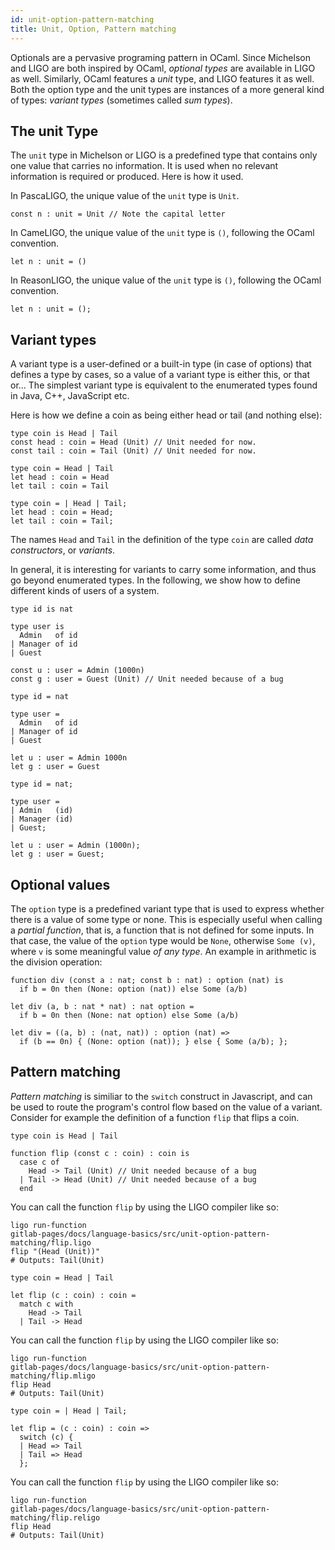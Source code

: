 ```yaml
---
id: unit-option-pattern-matching
title: Unit, Option, Pattern matching
---
```


Optionals are a pervasive programing pattern in OCaml. Since Michelson
and LIGO are both inspired by OCaml, *optional types* are available in
LIGO as well. Similarly, OCaml features a *unit* type, and LIGO
features it as well. Both the option type and the unit types are
instances of a more general kind of types: *variant types* (sometimes
called *sum types*).

## The unit Type

The `unit` type in Michelson or LIGO is a predefined type that
contains only one value that carries no information. It is used when
no relevant information is required or produced. Here is how it used.

<!--DOCUSAURUS_CODE_TABS-->
<!--PascaLIGO-->

In PascaLIGO, the unique value of the `unit` type is `Unit`.
```pascaligo group=a
const n : unit = Unit // Note the capital letter
```

<!--CameLIGO-->

In CameLIGO, the unique value of the `unit` type is `()`, following
the OCaml convention.
```cameligo group=a
let n : unit = ()
```

<!--ReasonLIGO-->

In ReasonLIGO, the unique value of the `unit` type is `()`, following
the OCaml convention.
```reasonligo group=a
let n : unit = ();
```

<!--END_DOCUSAURUS_CODE_TABS-->

## Variant types

A variant type is a user-defined or a built-in type (in case of
options) that defines a type by cases, so a value of a variant type is
either this, or that or... The simplest variant type is equivalent to
the enumerated types found in Java, C++, JavaScript etc.

Here is how we define a coin as being either head or tail (and nothing
else):

<!--DOCUSAURUS_CODE_TABS-->
<!--PascaLIGO-->
```pascaligo group=b
type coin is Head | Tail
const head : coin = Head (Unit) // Unit needed for now.
const tail : coin = Tail (Unit) // Unit needed for now.
```

<!--CameLIGO-->
```cameligo group=b
type coin = Head | Tail
let head : coin = Head
let tail : coin = Tail
```

<!--ReasonLIGO-->
```reasonligo group=b
type coin = | Head | Tail;
let head : coin = Head;
let tail : coin = Tail;
```
<!--END_DOCUSAURUS_CODE_TABS-->

The names `Head` and `Tail` in the definition of the type `coin` are
called *data constructors*, or *variants*.

In general, it is interesting for variants to carry some information,
and thus go beyond enumerated types. In the following, we show how to
define different kinds of users of a system.

<!--DOCUSAURUS_CODE_TABS-->

<!--PascaLIGO-->
```pascaligo group=c
type id is nat

type user is
  Admin   of id
| Manager of id
| Guest

const u : user = Admin (1000n)
const g : user = Guest (Unit) // Unit needed because of a bug
```

<!--CameLIGO-->
```cameligo group=c
type id = nat

type user =
  Admin   of id
| Manager of id
| Guest

let u : user = Admin 1000n
let g : user = Guest
```

<!--ReasonLIGO-->
```reasonligo group=c
type id = nat;

type user =
| Admin   (id)
| Manager (id)
| Guest;

let u : user = Admin (1000n);
let g : user = Guest;
```

<!--END_DOCUSAURUS_CODE_TABS-->


## Optional values

The `option` type is a predefined variant type that is used to express
whether there is a value of some type or none. This is especially
useful when calling a *partial function*, that is, a function that is
not defined for some inputs. In that case, the value of the `option`
type would be `None`, otherwise `Some (v)`, where `v` is some
meaningful value *of any type*. An example in arithmetic is the
division operation:

<!--DOCUSAURUS_CODE_TABS-->
<!--PascaLIGO-->
```pascaligo group=d
function div (const a : nat; const b : nat) : option (nat) is
  if b = 0n then (None: option (nat)) else Some (a/b)
```

<!--CameLIGO-->
```cameligo group=d
let div (a, b : nat * nat) : nat option =
  if b = 0n then (None: nat option) else Some (a/b)
```

<!--ReasonLIGO-->
```reasonligo group=d
let div = ((a, b) : (nat, nat)) : option (nat) =>
  if (b == 0n) { (None: option (nat)); } else { Some (a/b); };
```

<!--END_DOCUSAURUS_CODE_TABS-->


## Pattern matching

*Pattern matching* is similiar to the `switch` construct in
Javascript, and can be used to route the program's control flow based
on the value of a variant. Consider for example the definition of a
function `flip` that flips a coin.

<!--DOCUSAURUS_CODE_TABS-->
<!--PascaLIGO-->
```pascaligo group=e
type coin is Head | Tail

function flip (const c : coin) : coin is
  case c of
    Head -> Tail (Unit) // Unit needed because of a bug
  | Tail -> Head (Unit) // Unit needed because of a bug
  end
```

You can call the function `flip` by using the LIGO compiler like so:
```shell
ligo run-function
gitlab-pages/docs/language-basics/src/unit-option-pattern-matching/flip.ligo
flip "(Head (Unit))"
# Outputs: Tail(Unit)
```

<!--CameLIGO-->
```cameligo group=e
type coin = Head | Tail

let flip (c : coin) : coin =
  match c with
    Head -> Tail
  | Tail -> Head
```

You can call the function `flip` by using the LIGO compiler like so:
```shell
ligo run-function
gitlab-pages/docs/language-basics/src/unit-option-pattern-matching/flip.mligo
flip Head
# Outputs: Tail(Unit)
```

<!--ReasonLIGO-->
```reasonligo group=e
type coin = | Head | Tail;

let flip = (c : coin) : coin =>
  switch (c) {
  | Head => Tail
  | Tail => Head
  };
```

You can call the function `flip` by using the LIGO compiler like so:
```shell
ligo run-function
gitlab-pages/docs/language-basics/src/unit-option-pattern-matching/flip.religo
flip Head
# Outputs: Tail(Unit)
```

<!--END_DOCUSAURUS_CODE_TABS-->
